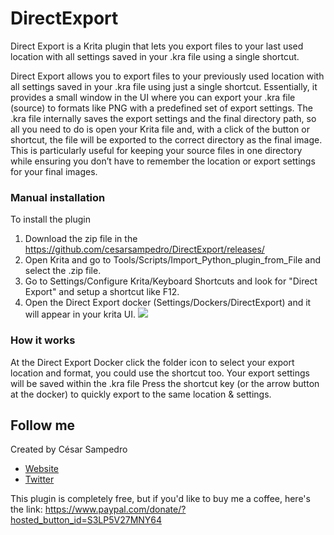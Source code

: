 # DirectExport
Direct Export is a Krita plugin that lets you export files to your last used location with all settings saved in your .kra file using a single shortcut.

Direct Export allows you to export files to your previously used location with all settings saved in your .kra file using just a single shortcut. Essentially, it provides a small window in the UI where you can export your .kra file (source) to formats like PNG with a predefined set of export settings. The .kra file internally saves the export settings and the final directory path, so all you need to do is open your Krita file and, with a click of the button or shortcut, the file will be exported to the correct directory as the final image. This is particularly useful for keeping your source files in one directory while ensuring you don’t have to remember the location or export settings for your final images.

### Manual installation
To install the plugin

1. Download the zip file in the https://github.com/cesarsampedro/DirectExport/releases/
2. Open Krita and go to Tools/Scripts/Import_Python_plugin_from_File and select the .zip file.
3. Go to Settings/Configure Krita/Keyboard Shortcuts and look for "Direct Export" and setup a shortcut like F12.
4. Open the Direct Export docker (Settings/Dockers/DirectExport) and it will appear in your krita UI.
[![](https://img.youtube.com/vi/q7Q_sDadY_E/0.jpg)](https://www.youtube.com/watch?v=q7Q_sDadY_E)

### How it works
At the Direct Export Docker click the folder icon to select your export 
location and format, you could use the shortcut too.
Your export settings will be saved within the .kra file
Press the shortcut key (or the arrow button at the docker) to quickly export to the same location & settings.


## Follow me
Created by César Sampedro

- [Website](http://www.Cesarsampedro.com)
- [Twitter](https://twitter.com/Cesarsampedro)

This plugin is completely free, but if you'd like to buy me a coffee, here's the link:
https://www.paypal.com/donate/?hosted_button_id=S3LP5V27MNY64
